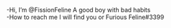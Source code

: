 -Hi, I’m @FissionFeline A good boy with bad habits \
-How to reach me I will find you or Furious Feline#3399

<!---
FissionFeline/FissionFeline is a ✨ special ✨ repository because its `README.md` (this file) appears on your GitHub profile.
You can click the Preview link to take a look at your changes.
--->
